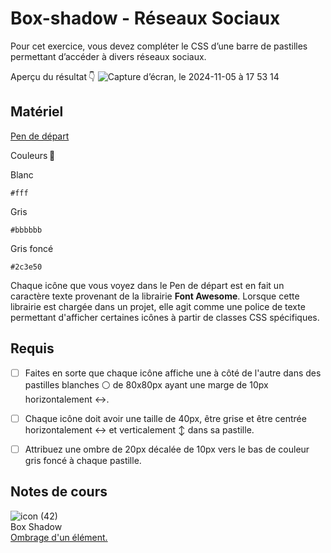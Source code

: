 # Box-shadow - Réseaux Sociaux
Pour cet exercice, vous devez compléter le CSS d’une barre de pastilles permettant d’accéder à divers réseaux sociaux.

Aperçu du résultat 👇
![Capture d’écran, le 2024-11-05 à 17 53 14](https://github.com/user-attachments/assets/0def327b-c3cb-4d05-8fc3-312ccd8cb28f)

## Matériel

[Pen de départ](https://codepen.io/tim-momo/pen/xxJJzVZ?editors=1100)

Couleurs 🎨

Blanc

```
#fff
```

Gris

```
#bbbbbb
```

Gris foncé

```
#2c3e50
```
  
Chaque icône que vous voyez dans le Pen de départ est en fait un caractère texte provenant de la librairie **Font Awesome**. Lorsque cette librairie est chargée dans un projet, elle agit comme une police de texte permettant d'afficher certaines icônes à partir de classes CSS spécifiques.

## Requis
* [ ] Faites en sorte que chaque icône affiche une à côté de l'autre dans des pastilles blanches ⚪️ de 80x80px ayant une marge de 10px horizontalement ↔️.
* [ ] Chaque icône doit avoir une taille de 40px, être grise et être centrée horizontalement ↔️ et verticalement ↕️ dans sa pastille.
* [ ] Attribuez une ombre de 20px décalée de 10px vers le bas de couleur gris foncé à chaque pastille.


## Notes de cours

![icon (42)](https://github.com/user-attachments/assets/fcaa4107-1183-4b73-ac3b-9c3b15c93e1d)<br> Box Shadow <br> [Ombrage d'un élément.](https://tim-montmorency.com/compendium/582-111%E2%80%93web1/css/box-shadow.html)
